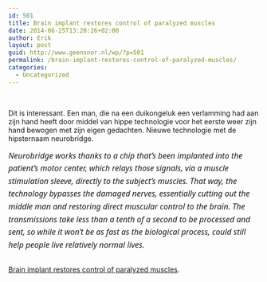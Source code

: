 ```yaml
---
id: 501
title: Brain implant restores control of paralyzed muscles
date: 2014-06-25T13:20:26+02:00
author: Erik
layout: post
guid: http://www.geensnor.nl/wp/?p=501
permalink: /brain-implant-restores-control-of-paralyzed-muscles/
categories:
  - Uncategorized
---
```

&nbsp;

<p style="text-align: left;">
  Dit is interessant. Een man, die na een duikongeluk een verlamming had aan zijn hand heeft door middel van hippe technologie voor het eerste weer zijn hand bewogen met zijn eigen gedachten. Nieuwe technologie met de hipsternaam neurobridge.
</p>

<p style="text-align: left;">
  <em><span style="font-family: 'Segoe UI', proxima-nova, proxima-nova-1, proxima-nova-2, 'Proxima Nova', Helvetica, Arial, sans-serif; font-size: 16px; line-height: 25.600000381469727px;">Neurobridge works thanks to a chip that&#8217;s been implanted into the patient&#8217;s motor center, which relays those signals, via a muscle stimulation sleeve, directly to the subject&#8217;s muscles. That way, the technology bypasses the damaged nerves, essentially cutting out the middle man and restoring direct muscular control to the brain. The transmissions take less than a tenth of a second to be processed and sent, so while it won&#8217;t be as fast as the biological process, could still help people live relatively normal lives. </span></em>
</p>

<p style="text-align: center;">
  <a href="http://www.engadget.com/2014/06/25/brain-implant-neurobridge-quadriplegia/"><img src='http://www.geensnor.nl/wp/wp-content/uploads/2014/06/paraplegia.jpg' alt='' /></a>
</p>

[Brain implant restores control of paralyzed muscles](http://www.engadget.com/2014/06/25/brain-implant-neurobridge-quadriplegia/).